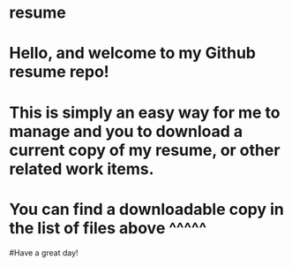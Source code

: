 # resume
# Hello, and welcome to my Github resume repo!
# This is simply an easy way for me to manage and you to download a current copy of my resume, or other related work items.
# You can find a downloadable copy in the list of files above ^^^^^
#Have a great day! 
 
